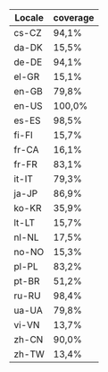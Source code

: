 ﻿| Locale | coverage |
| ------ | -------- |
| cs-CZ | 94,1% |
| da-DK | 15,5% |
| de-DE | 94,1% |
| el-GR | 15,1% |
| en-GB | 79,8% |
| en-US | 100,0% |
| es-ES | 98,5% |
| fi-FI | 15,7% |
| fr-CA | 16,1% |
| fr-FR | 83,1% |
| it-IT | 79,3% |
| ja-JP | 86,9% |
| ko-KR | 35,9% |
| lt-LT | 15,7% |
| nl-NL | 17,5% |
| no-NO | 15,3% |
| pl-PL | 83,2% |
| pt-BR | 51,2% |
| ru-RU | 98,4% |
| ua-UA | 79,8% |
| vi-VN | 13,7% |
| zh-CN | 90,0% |
| zh-TW | 13,4% |
